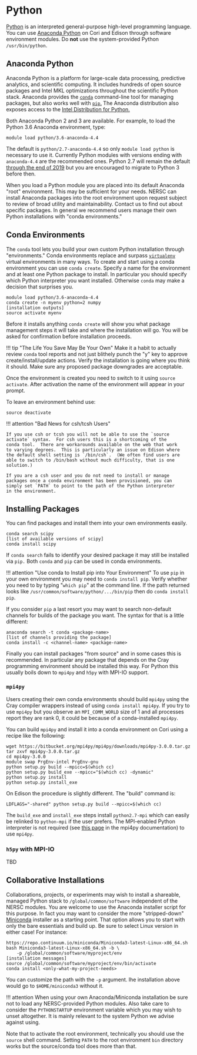 # Python

[Python](https://www.python.org/about/) is an interpreted
general-purpose high-level programming language.  You can
use [Anaconda Python](https://docs.anaconda.com/anaconda/) on Cori and
Edison through software environment modules.  Do **not** use the
system-provided Python `/usr/bin/python`.

## Anaconda Python

Anaconda Python is a platform for large-scale data processing,
predictive analytics, and scientific computing.  It includes hundreds
of open source packages and Intel MKL optimizations throughout the
scientific Python stack.  Anaconda provides
the [`conda`](https://conda.io/)
command-line tool for managing packages, but also works well
with [`pip`.](https://pip.pypa.io/en/stable/user_guide/) The Anaconda
distribution also exposes access to
the
[Intel Distribution for Python.](https://software.intel.com/en-us/distribution-for-python/get-started)

Both Anaconda Python 2 and 3 are available.  For example, to load the
Python 3.6 Anaconda environment, type:

    module load python/3.6-anaconda-4.4

The default is `python/2.7-anaconda-4.4` so only `module load python`
is necessary to use it.  Currently Python modules with versions ending
with `anaconda-4.4` are the recommended ones.  Python 2.7 will remain
the
default
[through the end of 2019](https://github.com/python/devguide/pull/344)
but you are encouraged to migrate to Python 3 before then.

When you load a Python module you are placed into its default Anaconda
"root" environment.  This may be sufficient for your needs.  NERSC can
install Anaconda packages into the root environment upon request
subject to review of broad utility and maintainability.  Contact us to
find out about specific packages.  In general we recommend users
manage their own Python installations with "conda environments."

## Conda Environments

The `conda` tool lets you build your own custom Python installation
through "environments."  Conda environments replace and
surpass
[`virtualenv`](https://virtualenv.pypa.io/en/stable/userguide/)
virtual environments in many ways.  To create and start using a conda
environment you can use `conda create`.  Specify a name for the
environment and at least one Python package to install.  In particular
you should specify which Python interpreter you want installed.
Otherwise `conda` may make a decision that surprises you.

    module load python/3.6-anaconda-4.4
    conda create -n myenv python=2 numpy
    [installation outputs]
    source activate myenv

Before it installs anything `conda create` will show you what package
management steps it will take and where the installation will go.  You
will be asked for confirmation before installation proceeds.

!!! tip "The Life You Save May Be Your Own"
    Make it a habit to actually review `conda` tool reports and not just
    blithely punch the "y" key to approve create/install/update actions.
    Verify the installation is going where you think it should.  Make
    sure any proposed package downgrades are acceptable.

Once the environment is created you need to switch to it using `source
activate`.  After activation the name of the environment will appear
in your prompt.

To leave an environment behind use:

    source deactivate

!!! attention "Bad News for csh/tcsh Users"

    If you use csh or tcsh you will not be able to use the `source
    activate` syntax.  For csh users this is a shortcoming of the
    conda tool.  There are workarounds available on the web that work
    to varying degrees.  This is particularly an issue on Edison where
    the default shell setting is `/bin/csh`.  (We often find users are
    able to switch to /bin/bash without much difficulty, that is one
    solution.)

    If you are a csh user and you do not need to install or manage
    packages once a conda environment has been provisioned, you can
    simply set `PATH` to point to the path of the Python interpreter
    in the environment.

## Installing Packages

You can find packages and install them into your own environments
easily.

    conda search scipy
    [list of available versions of scipy]
    conda install scipy

If `conda search` fails to identify your desired package it may still
be installed via `pip.` Both `conda` and `pip` can be used in conda
environments.

!!! attention "Use conda to Install pip into Your Environment"
    To use `pip` in your own environment you may need to `conda install
    pip`.  Verify whether you need to by typing "`which pip`" at the
    command line.  If the path returned looks like
    `/usr/common/software/python/.../bin/pip` then do `conda install
    pip`.

If you consider `pip` a last resort you may want to search non-default
channels for builds of the package you want.  The syntax for that is a
little different:

    anaconda search -t conda <package-name>
    [list of channels providing the package]
    conda install -c <channel-name> <package-name>

Finally you can install packages "from source" and in some cases this
is recommended.  In particular any package that depends on the Cray
programming environment should be installed this way.  For Python this
usually boils down to `mpi4py` and `h5py` with MPI-IO support.

### `mpi4py`

Users creating their own conda environments should build `mpi4py`
using the Cray compiler wrappers instead of using `conda install
mpi4py`.  If you try to use `mpi4py` but you observe an
`MPI_COMM_WORLD` size of 1 and all processes report they are rank 0,
it could be because of a conda-installed `mpi4py`.

You can build `mpi4py` and install it into a conda environment on Cori
using a recipe like the following:

    wget https://bitbucket.org/mpi4py/mpi4py/downloads/mpi4py-3.0.0.tar.gz
    tar zxvf mpi4py-3.0.0.tar.gz
    cd mpi4py-3.0.0
    module swap PrgEnv-intel PrgEnv-gnu
    python setup.py build --mpicc=$(which cc)
    python setup.py build_exe --mpicc="$(which cc) -dynamic"
    python setup.py install
    python setup.py install_exe

On Edison the procedure is slightly different.  The "build" command
is:

    LDFLAGS="-shared" python setup.py build --mpicc=$(which cc)

The `build_exe` and `install_exe` steps install `python2.7-mpi` which
can easily be relinked to `python-mpi` if the user prefers.  The
MPI-enabled Python interpreter is not required
(see
[this page](https://mpi4py.readthedocs.io/en/stable/appendix.html#mpi-enabled-python-interpreter) in
the mpi4py documentation) to use `mpi4py`.

### `h5py` with MPI-IO

TBD

## Collaborative Installations

Collaborations, projects, or experiments may wish to install a
shareable, managed Python stack to `/global/common/software`
independent of the NERSC modules. You are welcome to use the Anaconda
installer script for this purpose. In fact you may want to consider
the more "stripped-down" [Miniconda](https://conda.io/miniconda.html)
installer as a starting point. That option allows you to start with
only the bare essentials and build up. Be sure to select Linux
version in either case! For instance:

    https://repo.continuum.io/miniconda/Miniconda3-latest-Linux-x86_64.sh
    bash Miniconda3-latest-Linux-x86_64.sh -b \
        -p /global/common/software/myproject/env
    [installation messages]
    source /global/common/software/myproject/env/bin/activate
    conda install <only-what-my-project-needs>

You can customize the path with the `-p` argument.  Ihe installation
above would go to `$HOME/miniconda3` without it.

!!! attention
    When using your own Anaconda/Miniconda installation be sure not to
    load any NERSC-provided Python modules.  Also take care to
    consider the `PYTHONSTARTUP` environment variable which you may
    wish to unset altogether.  It is mainly relevant to the system
    Python we advise against using.

Note that to activate the root environment, technically you should use
the `source` shell command.  Setting `PATH` to the root environment
`bin` directory works but the source/conda tool does more than that.
